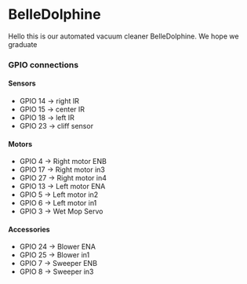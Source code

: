 # BelleDolphine

Hello this is our automated vacuum cleaner BelleDolphine. We hope we graduate

### GPIO connections

#### Sensors

- GPIO 14 -> right IR
- GPIO 15 -> center IR
- GPIO 18 -> left IR
- GPIO 23 -> cliff sensor

#### Motors

- GPIO 4 -> Right motor ENB
- GPIO 17 -> Right motor in3
- GPIO 27 -> Right motor in4
- GPIO 13 -> Left motor ENA
- GPIO 5 -> Left motor in2
- GPIO 6 -> Left motor in1
- GPIO 3 -> Wet Mop Servo

#### Accessories

- GPIO 24 -> Blower ENA
- GPIO 25 -> Blower in1
- GPIO 7 -> Sweeper ENB
- GPIO 8 -> Sweeper in3
